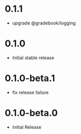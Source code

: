 # 0.1.1

 - upgrade @gradebook/logging

# 0.1.0

 - Initial stable release

# 0.1.0-beta.1

 - fix release failure

# 0.1.0-beta.0

 - Initial Release
